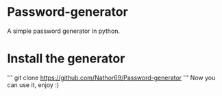 # Password-generator
A simple password generator in python.
# Install the generator
'''
git clone https://github.com/Nathor69/Password-generator
'''
Now you can use it, enjoy :)
